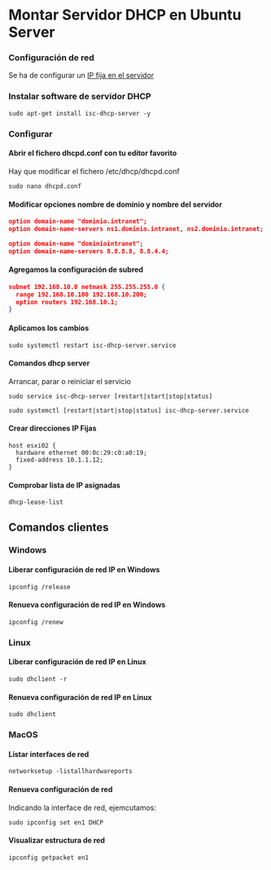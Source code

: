 # Montar Servidor DHCP en Ubuntu Server

### Configuración de red

Se ha de configurar un [IP fija en el servidor](./ConfiguracionIP.md)

### Instalar software de servidor DHCP

```shell
sudo apt-get install isc-dhcp-server -y
```

### Configurar

#### Abrir el fichero **dhcpd.conf** con tu editor favorito

Hay que modificar el fichero /etc/dhcp/dhcpd.conf

```shell
sudo nano dhcpd.conf
```

#### Modificar opciones nombre de dominio y nombre del servidor

```json
option domain-name "dominio.intranet";
option domain-name-servers ns1.dominio.intranet, ns2.dominio.intranet;
```

```json
option domain-name "dominiointranet";
option domain-name-servers 8.8.8.8, 8.8.4.4;
```

#### Agregamos la configuración de subred

```json
subnet 192.168.10.0 netmask 255.255.255.0 {
  range 192.168.10.100 192.168.10.200;
  option routers 192.168.10.1;
}
```

#### Aplicamos los cambios

```shell
sudo systemctl restart isc-dhcp-server.service
```

#### Comandos dhcp server

Arrancar, parar o reiniciar el servicio

```Shell
sudo service isc-dhcp-server [restart|start|stop|status]
```

```Shell
sudo systemctl [restart|start|stop|status] isc-dhcp-server.service
```

#### Crear direcciones IP Fijas

```shell
host esxi02 {
  hardware ethernet 00:0c:29:c0:a0:19;
  fixed-address 10.1.1.12;
}
```

#### Comprobar lista de IP asignadas

```shell
dhcp-lease-list
```

## Comandos clientes

### Windows

#### Liberar configuración de red IP en Windows

```shell
ipconfig /release
```

#### Renueva configuración de red IP en Windows

```shell
ipconfig /renew
```

### Linux

#### Liberar configuración de red IP en Linux

```shell
sudo dhclient -r
```

#### Renueva configuración de red IP en Linux

```shell
sudo dhclient 
```

### MacOS

#### Listar interfaces de red

```shell
networksetup -listallhardwareports
```

#### Renueva configuración de red

Indicando la interface de red, ejemcutamos:

```shell
sudo ipconfig set en1 DHCP
```

#### Visualizar estructura de red

```shell
ipconfig getpacket en1
```
